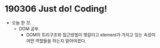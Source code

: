 <h1>190306 Just do! Coding!</h1>

- 오늘 한 것.
    - DOM 공부.
        - DOM의 트리구조와 접근방법이 헷갈리고 element가 가지고 있는 속성이 어떤 역할들을 하는지 알아야겠다.